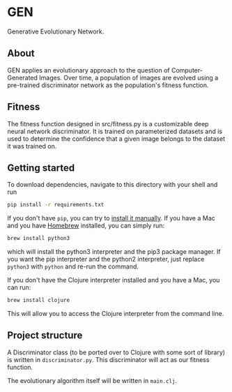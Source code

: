 # GEN

Generative Evolutionary Network.

## About

GEN applies an evolutionary approach to the question of Computer-Generated Images. Over time, a population of images are evolved using a pre-trained discriminator network as the population's fitness function.

## Fitness

The fitness function designed in src/fitness.py is a customizable deep neural network discriminator. It is trained on parameterized datasets and is used to determine the confidence that a given image belongs to the dataset it was trained on.

## Getting started

To download dependencies, navigate to this directory with your shell and run

```bash
pip install -r requirements.txt
```

If you don't have `pip`, you can try to [install it manually](https://pip.pypa.io/en/stable/installing/). If you have a Mac and you have [Homebrew](https://brew.sh/) installed, you can simply run:

```bash
brew install python3
```

which will install the python3 interpreter and the pip3 package manager. If you want the pip interpreter and the python2 interpreter, just replace `python3` with `python` and re-run the command.

If you don't have the Clojure interpreter installed and you have a Mac, you can run:

```bash
brew install clojure
```

This will allow you to access the Clojure interpreter from the command line.

## Project structure

A Discriminator class (to be ported over to Clojure with some sort of library) is written in `discriminator.py`. This discriminator will act as our fitness function.

The evolutionary algorithm itself will be written in `main.clj`.
